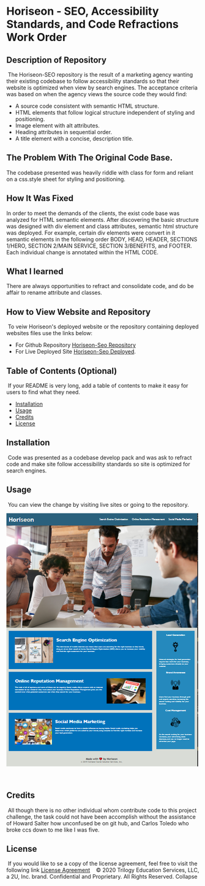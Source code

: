 # Horiseon - SEO, Accessibility Standards, and Code Refractions Work Order

## Description of Repository
​
 The Horiseon-SEO repository is the result of a marketing agency wanting their existing codebase to follow accessibility standards so that their website is optimized when view by search engines.  The acceptance criteria was based on when the agency views the source code they would find:  

 * A source code consistent with semantic HTML structure. 
 * HTML elements that follow logical structure independent of styling and positioning.
 * Image element with alt attributes.
 * Heading attributes in sequential order. 
 * A title element with a concise, description title. 

## The Problem With The Original Code Base.
 The codebase presented was heavily riddle with class for form and reliant on a css.style sheet for styling and positioning.

## How It Was Fixed

In order to meet the demands of the clients, the exist code base was analyzed for HTML semantic elements.  After discovering the basic structure was designed with div element and class attributes, semantic html structure was deployed.  For example, certain div elements were convert in it semantic elements in the following order BODY, HEAD, HEADER, SECTIONS 1/HERO, SECTION 2/MAIN SERVICE, SECTION 3/BENEFITS, and FOOTER.  
Each individual change is annotated within the HTML CODE.    

## What I learned

There are always opportunities to refract and consolidate code, and do be affair to rename attribute and classes. 
​
## How to View Website and Repository
​
To veiw Horiseon's deployed website or the repository containing deployed websites files use the links below:

* For Github Repository [Horiseon-Seo Repository](https://github.com/KHudaKoz/Horiseon-Seo) 
​
* For Live Deployed Site [Horiseon-Seo Deployed](https://khudakoz.github.io/Horiseon-Seo/).
​
​
## Table of Contents (Optional)
​
If your README is very long, add a table of contents to make it easy for users to find what they need.
​
* [Installation](#installation)
* [Usage](#usage)
* [Credits](#credits)
* [License](#license)
​
​
## Installation
​
Code was presented as a codebase develop pack and was ask to refract code and make site follow accessibility standards so site is optimized for search engines. 

## Usage 
​
You can view the change by visiting live sites or going to the repository.   

![Image Of Project](https://github.com/KHudaKoz/Horiseon-Seo/blob/main/assets/images/Horiseon.PNG)

​

## Credits 
​
All though there is no other individual whom contribute code to this project challenge,  the task could not have been accomplish without the assistance of Howard Salter how unconfused be on git hub, and Carlos Toledo who broke ccs down to me like I was five.
​
​
## License
​
If you would like to se a copy of the license agreement, feel free to visit the following link [License Agreement](https://github.com/KHudaKoz/Horiseon-Seo/blob/main/License.md)
​
​
​
© 2020 Trilogy Education Services, LLC, a 2U, Inc. brand. Confidential and Proprietary. All Rights Reserved.
Collapse


